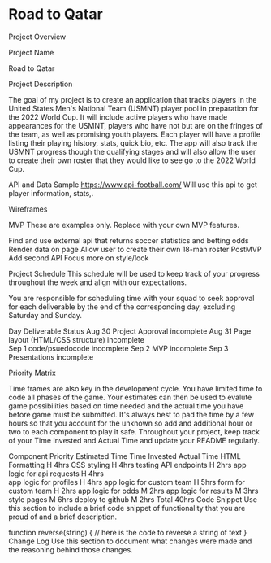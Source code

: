 # Road to Qatar
Project Overview

Project Name

Road to Qatar

Project Description

The goal of my project is to create an application that tracks players in the United States Men's National Team (USMNT) player pool in preparation for the 2022 World Cup. It will include active players who have made appearances for the USMNT, players who have not but are on the fringes of the team, as well as promising youth players. Each player will have a profile listing their playing history, stats, quick bio, etc. The app will also track the USMNT progress though the qualifying stages and will also allow the user to create their own roster that they would like to see go to the 2022 World Cup.

API and Data Sample
https://www.api-football.com/ Will use this api to get player information, stats,.

Wireframes



MVP
These are examples only. Replace with your own MVP features.

Find and use external api that returns soccer statistics and betting odds
Render data on page
Allow user to create their own 18-man roster
PostMVP
Add second API
Focus more on style/look

Project Schedule
This schedule will be used to keep track of your progress throughout the week and align with our expectations.

You are responsible for scheduling time with your squad to seek approval for each deliverable by the end of the corresponding day, excluding Saturday and Sunday.

Day	Deliverable				Status
Aug 30	Project Approval                        incomplete
Aug 31	Page layout (HTML/CSS structure)        incomplete	
Sep 1	code/psuedocode                         incomplete
Sep 2	MVP	                                incomplete
Sep 3	Presentations                           incomplete	

Priority Matrix


Time frames are also key in the development cycle. You have limited time to code all phases of the game. Your estimates can then be used to evalute game possibilities based on time needed and the actual time you have before game must be submitted. It's always best to pad the time by a few hours so that you account for the unknown so add and additional hour or two to each component to play it safe. Throughout your project, keep track of your Time Invested and Actual Time and update your README regularly.

Component			Priority	Estimated Time	Time Invested	Actual Time
HTML Formatting                   H                  4hrs
CSS styling                       H                  4hrs
testing API endpoints             H                  2hrs
app logic for api requests        H                  4hrs                  
app logic for profiles            H                  4hrs
app logic for custom team         H                  5hrs
form for custom team              H                  2hrs
app logic for odds                M                  2hrs
app logic for results             M                  3hrs
style pages                       M                  6hrs
deploy to github                  M                  2hrs
Total
40hrs
Code Snippet
Use this section to include a brief code snippet of functionality that you are proud of and a brief description.

function reverse(string) {
	// here is the code to reverse a string of text
}
Change Log
Use this section to document what changes were made and the reasoning behind those changes. 
